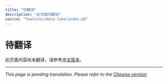 ```yaml
---
title: "待翻译"
description: "此页面待翻译"
source: "features/data-lake/index.md"
---
```


# 待翻译

此页面内容尚未翻译，请参考[中文版本](../../../zh/features/data-lake/index.md)。

---

*This page is pending translation. Please refer to the [Chinese version](../../../zh/features/data-lake/index.md).*
